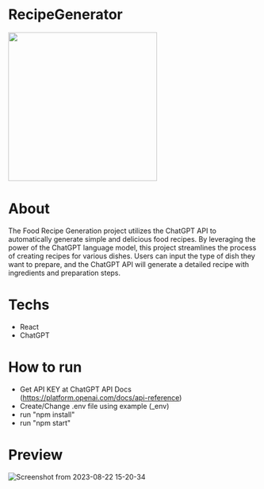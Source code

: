 # RecipeGenerator

<img src="https://github.com/PedroBSanchez/recipegenerator/assets/68929967/c3cf40b3-1063-437b-998d-1af369bac068" width="300" height="300">


# About

The Food Recipe Generation project utilizes the ChatGPT API to automatically generate simple and delicious food recipes. By leveraging the power of the ChatGPT language model, this project streamlines the process of creating recipes for various dishes. Users can input the type of dish they want to prepare, and the ChatGPT API will generate a detailed recipe with ingredients and preparation steps.

# Techs
 - React
 - ChatGPT


# How to run

 - Get API KEY at ChatGPT API Docs (https://platform.openai.com/docs/api-reference)
 - Create/Change .env file using example (_env)
 - run "npm install"
 - run "npm start"

# Preview

![Screenshot from 2023-08-22 15-20-34](https://github.com/PedroBSanchez/recipegenerator/assets/68929967/df4fbf08-9c55-4f65-9ae6-7b6be41e8f63)
